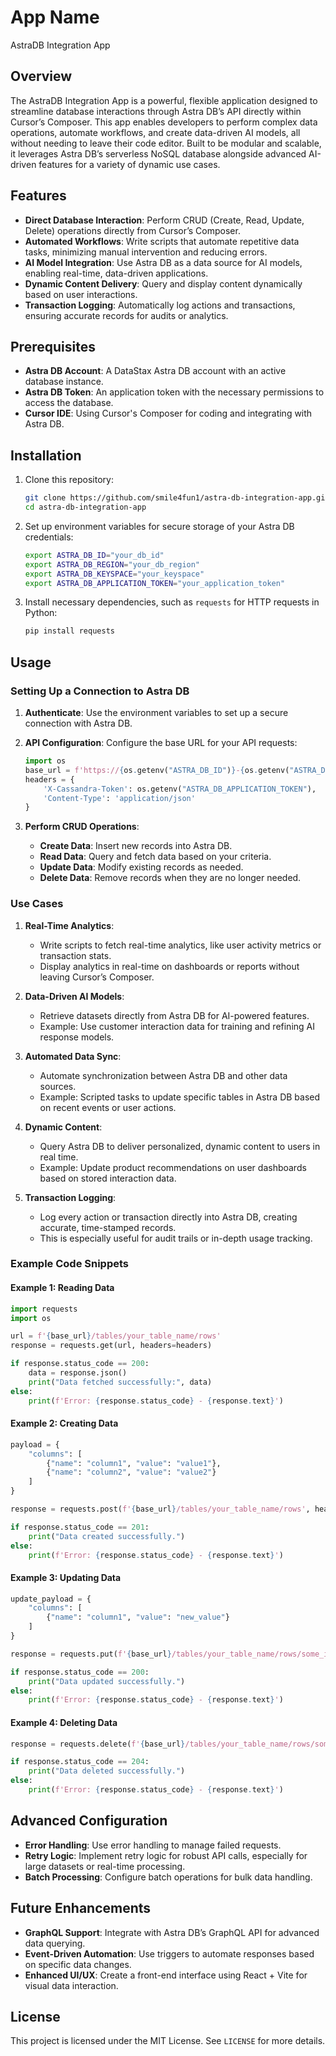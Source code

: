 
# App Name

AstraDB Integration App

## Overview

The AstraDB Integration App is a powerful, flexible application designed to streamline database interactions through Astra DB’s API directly within Cursor’s Composer. This app enables developers to perform complex data operations, automate workflows, and create data-driven AI models, all without needing to leave their code editor. Built to be modular and scalable, it leverages Astra DB’s serverless NoSQL database alongside advanced AI-driven features for a variety of dynamic use cases.

## Features

- **Direct Database Interaction**: Perform CRUD (Create, Read, Update, Delete) operations directly from Cursor’s Composer.
- **Automated Workflows**: Write scripts that automate repetitive data tasks, minimizing manual intervention and reducing errors.
- **AI Model Integration**: Use Astra DB as a data source for AI models, enabling real-time, data-driven applications.
- **Dynamic Content Delivery**: Query and display content dynamically based on user interactions.
- **Transaction Logging**: Automatically log actions and transactions, ensuring accurate records for audits or analytics.

## Prerequisites

- **Astra DB Account**: A DataStax Astra DB account with an active database instance.
- **Astra DB Token**: An application token with the necessary permissions to access the database.
- **Cursor IDE**: Using Cursor's Composer for coding and integrating with Astra DB.

## Installation

1. Clone this repository:
    ```bash
    git clone https://github.com/smile4fun1/astra-db-integration-app.git
    cd astra-db-integration-app
    ```

2. Set up environment variables for secure storage of your Astra DB credentials:
    ```bash
    export ASTRA_DB_ID="your_db_id"
    export ASTRA_DB_REGION="your_db_region"
    export ASTRA_DB_KEYSPACE="your_keyspace"
    export ASTRA_DB_APPLICATION_TOKEN="your_application_token"
    ```

3. Install necessary dependencies, such as `requests` for HTTP requests in Python:
    ```bash
    pip install requests
    ```

## Usage

### Setting Up a Connection to Astra DB

1. **Authenticate**: Use the environment variables to set up a secure connection with Astra DB.
2. **API Configuration**: Configure the base URL for your API requests:
    ```python
    import os
    base_url = f'https://{os.getenv("ASTRA_DB_ID")}-{os.getenv("ASTRA_DB_REGION")}.apps.astra.datastax.com/api/rest/v2/keyspaces/{os.getenv("ASTRA_DB_KEYSPACE")}'
    headers = {
        'X-Cassandra-Token': os.getenv("ASTRA_DB_APPLICATION_TOKEN"),
        'Content-Type': 'application/json'
    }
    ```

3. **Perform CRUD Operations**:
    - **Create Data**: Insert new records into Astra DB.
    - **Read Data**: Query and fetch data based on your criteria.
    - **Update Data**: Modify existing records as needed.
    - **Delete Data**: Remove records when they are no longer needed.

### Use Cases

1. **Real-Time Analytics**:
   - Write scripts to fetch real-time analytics, like user activity metrics or transaction stats.
   - Display analytics in real-time on dashboards or reports without leaving Cursor’s Composer.

2. **Data-Driven AI Models**:
   - Retrieve datasets directly from Astra DB for AI-powered features.
   - Example: Use customer interaction data for training and refining AI response models.

3. **Automated Data Sync**:
   - Automate synchronization between Astra DB and other data sources.
   - Example: Scripted tasks to update specific tables in Astra DB based on recent events or user actions.

4. **Dynamic Content**:
   - Query Astra DB to deliver personalized, dynamic content to users in real time.
   - Example: Update product recommendations on user dashboards based on stored interaction data.

5. **Transaction Logging**:
   - Log every action or transaction directly into Astra DB, creating accurate, time-stamped records.
   - This is especially useful for audit trails or in-depth usage tracking.

### Example Code Snippets

#### Example 1: Reading Data

```python
import requests
import os

url = f'{base_url}/tables/your_table_name/rows'
response = requests.get(url, headers=headers)

if response.status_code == 200:
    data = response.json()
    print("Data fetched successfully:", data)
else:
    print(f'Error: {response.status_code} - {response.text}')
```

#### Example 2: Creating Data

```python
payload = {
    "columns": [
        {"name": "column1", "value": "value1"},
        {"name": "column2", "value": "value2"}
    ]
}

response = requests.post(f'{base_url}/tables/your_table_name/rows', headers=headers, json=payload)

if response.status_code == 201:
    print("Data created successfully.")
else:
    print(f'Error: {response.status_code} - {response.text}')
```

#### Example 3: Updating Data

```python
update_payload = {
    "columns": [
        {"name": "column1", "value": "new_value"}
    ]
}

response = requests.put(f'{base_url}/tables/your_table_name/rows/some_id', headers=headers, json=update_payload)

if response.status_code == 200:
    print("Data updated successfully.")
else:
    print(f'Error: {response.status_code} - {response.text}')
```

#### Example 4: Deleting Data

```python
response = requests.delete(f'{base_url}/tables/your_table_name/rows/some_id', headers=headers)

if response.status_code == 204:
    print("Data deleted successfully.")
else:
    print(f'Error: {response.status_code} - {response.text}')
```

## Advanced Configuration

- **Error Handling**: Use error handling to manage failed requests.
- **Retry Logic**: Implement retry logic for robust API calls, especially for large datasets or real-time processing.
- **Batch Processing**: Configure batch operations for bulk data handling.

## Future Enhancements

- **GraphQL Support**: Integrate with Astra DB’s GraphQL API for advanced data querying.
- **Event-Driven Automation**: Use triggers to automate responses based on specific data changes.
- **Enhanced UI/UX**: Create a front-end interface using React + Vite for visual data interaction.

## License

This project is licensed under the MIT License. See `LICENSE` for more details.
